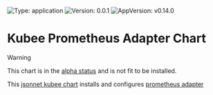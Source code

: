 

[//]: # (README.md generated by gotmpl. DO NOT EDIT.)

![Type: application](https://img.shields.io/badge/Type-application-informational?style=flat-square) ![Version: 0.0.1](https://img.shields.io/badge/Version-0.0.1-informational?style=flat-square) ![AppVersion: v0.14.0](https://img.shields.io/badge/AppVersion-v0.14.0-informational?style=flat-square)

# Kubee Prometheus Adapter Chart

> [!WARNING]
> This chart is in the [alpha status](../../docs/site/kubee-helmet-chart.md#status) and is not fit to be installed.

This [jsonnet kubee chart](../../docs/site/jsonnet-chart.md) installs and configures
[prometheus adapter](https://github.com/kubernetes-sigs/prometheus-adapter)

